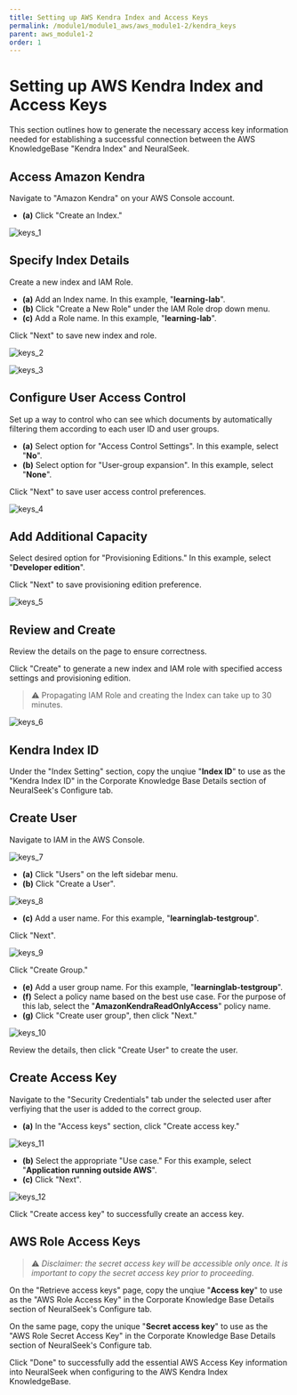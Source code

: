 ```yaml
---
title: Setting up AWS Kendra Index and Access Keys
permalink: /module1/module1_aws/aws_module1-2/kendra_keys
parent: aws_module1-2
order: 1
---
```


# Setting up AWS Kendra Index and Access Keys

This section outlines how to generate the necessary access key information needed for establishing a successful connection between the AWS KnowledgeBase "Kendra Index" and NeuralSeek.

## Access Amazon Kendra

Navigate to "Amazon Kendra" on your AWS Console account.

- **(a)** Click "Create an Index."

![keys_1](kendra_keys_images/keys_1.png)

## Specify Index Details 

Create a new index and IAM Role.

- **(a)** Add an Index name. In this example, "**learning-lab**".
- **(b)** Click "Create a New Role" under the IAM Role drop down menu.
- **(c)** Add a Role name. In this example, "**learning-lab**".  

Click "Next" to save new index and role. 

![keys_2](kendra_keys_images/keys_1.png)

![keys_3](kendra_keys_images/keys_3.png)

## Configure User Access Control

Set up a way to control who can see which documents by automatically filtering them according to each user ID and user groups.

- **(a)** Select option for "Access Control Settings". In this example, select "**No**".
- **(b)** Select option for "User-group expansion". In this example, select "**None**". 

Click "Next" to save user access control preferences. 

![keys_4](kendra_keys_images/keys_4.png)

## Add Additional Capacity

Select desired option for "Provisioning Editions." In this example, select "**Developer edition**".

Click "Next" to save provisioning edition preference.

![keys_5](kendra_keys_images/keys_5.png)

## Review and Create

Review the details on the page to ensure correctness.

Click "Create" to generate a new index and IAM role with specified access settings and provisioning edition. 

> ⚠️ Propagating IAM Role and creating the Index can take up to 30 minutes. 

![keys_6](kendra_keys_images/keys_6.png)

## Kendra Index ID

Under the "Index Setting" section, copy the unqiue "**Index ID**" to use as the "Kendra Index ID" in the Corporate Knowledge Base Details section of NeuralSeek's Configure tab. 

## Create User

Navigate to IAM in the AWS Console.

![keys_7](kendra_keys_images/keys_7.PNG)

- **(a)** Click "Users" on the left sidebar menu. 
- **(b)** Click "Create a User". 

![keys_8](kendra_keys_images/keys_8.png)

- **(c)** Add a user name. For this example, "**learninglab-testgroup**". 

Click "Next". 

![keys_9](kendra_keys_images/keys_9.png)

Click "Create Group."

- **(e)** Add a user group name. For this example, "**learninglab-testgroup**".
- **(f)** Select a policy name based on the best use case. For the purpose of this lab, select the "**AmazonKendraReadOnlyAccess**" policy name.
- **(g)** Click "Create user group", then click "Next."

![keys_10](kendra_keys_images/keys_10.png)

Review the details, then click "Create User" to create the user. 

## Create Access Key

Navigate to the "Security Credentials" tab under the selected user after verfiying that the user is added to the correct group. 

- **(a)** In the "Access keys" section, click "Create access key."

![keys_11](kendra_keys_images/keys_11.png)

- **(b)** Select the appropriate "Use case." For this example, select "**Application running outside AWS**".
- **(c)** Click "Next". 

![keys_12](kendra_keys_images/keys_12.png)

Click "Create access key" to successfully create an access key.   

## AWS Role Access Keys

> ⚠️ *Disclaimer: the secret access key will be accessible only once. It is important to copy the secret access key prior to proceeding.*

On the "Retrieve access keys" page, copy the unqiue "**Access key**" to use as the "AWS Role Access Key" in the Corporate Knowledge Base Details section of NeuralSeek's Configure tab. 

On the same page, copy the unique "**Secret access key**" to use as the "AWS Role Secret Access Key" in the Corporate Knowledge Base Details section of NeuralSeek's Configure tab. 

Click "Done" to successfully add the essential AWS Access Key information into NeuralSeek when configuring to the AWS Kendra Index KnowledgeBase. 